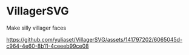 # VillagerSVG
Make silly villager faces

https://github.com/yuliaset/VillagerSVG/assets/141797202/6065045d-c964-4e60-8b11-4ceeeb99ce08

